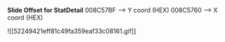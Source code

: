 
**Slide Offset for StatDetail**
008C57BF --> Y coord (HEX)
008C5760 --> X coord (HEX)

![[52249421eff81c49fa359eaf33c08161.gif]]